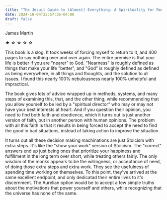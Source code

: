 ```yaml
---
title: "The Jesuit Guide to (Almost) Everything: A Spirituality for Real Life"
date: 2024-10-04T22:57:36-04:00
draft: false
---
```


James Martin

&#9733; &#9734; &#9734; &#9734; &#9734;

This book is a slog. It took weeks of forcing myself to return to it, and 400 pages to say nothing over and over again. The entire premise is that your life is better if you are "nearer" to God. "Nearness" is roughly defined as things that make your life "better", and "God" is roughly defined as defined as being everywhere, in all things and thoughts, and the solution to all issues. I found this nearly 100% nebulousness nearly 100% unhelpful and impractical.

The book gives lots of advice wrapped up in methods, systems, and many steps of examining this, that, and the other thing, while recommending that you allow yourself to be led by a "spiritual director" who may or may not have your best interests at heart. And if you question their opinion, you need to find both faith and obedience, which it turns out is just another version of faith, but in another person with human opinions. The problem with all this faith is that it results in being forced to accept the need to find the good in bad situations, instead of taking action to improve the situation.

It turns out all these decision making machinations are just Stoicism with extra steps. It's like the "show your work" version of Stoicism. The "correct" answers end up just being ones that prioritize your happiness and fulfillment in the long term over short, while treating others fairly. The only wisdom of the monks appears to be the willingness, or acceptance of need, of doing those extra steps and extra work. They see the usefulness of spending time working on themselves. To this point, they've arrived at the same excellent endpoint, and only dedicatad their entire lives to it's discernment. The Aurelian option would be to accept a few simple truths about the motivations that power yourself and others, while recognizing that the universe has none of the same.
